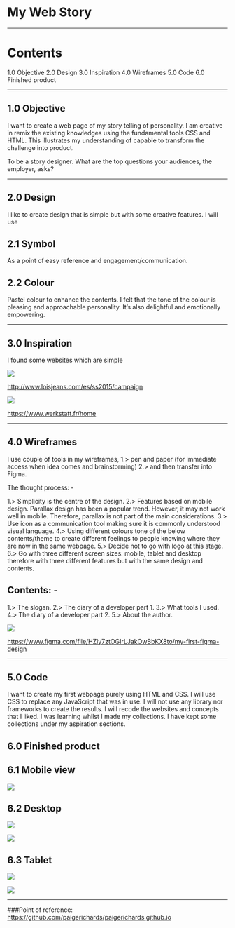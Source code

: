 # My Web Story
---------------------------------------------------------
# Contents

1.0 Objective
2.0 Design
3.0 Inspiration
4.0 Wireframes
5.0 Code
6.0 Finished product

---------------------------------------------------------

## 1.0 Objective
I want to create a web page of my story telling of personality. I am creative in remix the existing knowledges using the fundamental tools CSS and HTML. This illustrates my understanding of capable to transform the challenge into product.


To be a story designer. What are the top questions your audiences, the employer, asks? 

---------------------------------------------------------

## 2.0 Design
I like to create design that is simple but with some creative features. I will use 

## 2.1 Symbol 
As a point of easy reference and engagement/communication.

## 2.2 Colour
Pastel colour to enhance the contents.
I felt that the tone of the colour is pleasing and approachable personality. It’s also delightful and emotionally empowering.

---------------------------------------------------------

## 3.0 Inspiration

I found some websites which are simple

![](img/photo-1.png)

http://www.loisjeans.com/es/ss2015/campaign

![](img/photo-2.png)


https://www.werkstatt.fr/home

---------------------------------------------------------

## 4.0 Wireframes
I use couple of tools in my wireframes, 
1.>	pen and paper (for immediate access when idea comes and brainstorming)
2.>	and then transfer into Figma.

The thought process: -

1.>	Simplicity is the centre of the design.
2.>	Features based on mobile design. Parallax design has been a popular trend. However, it may not work well in mobile. Therefore, parallax is not part of the main considerations.
3.>	Use icon as a communication tool making sure it is commonly understood visual language.
4.>	Using different colours tone of the below contents/theme to create different feelings to people knowing where they are now in the same webpage.
5.>	Decide not to go with logo at this stage.
6.>	Go with three different screen sizes: mobile, tablet and desktop therefore with three different features but with the same design and contents.

## Contents: -

1.>	The slogan.
2.>	The diary of a developer part 1.
3.>	What tools I used.
4.>	The diary of a developer part 2.
5.>	About the author.


![](img/photo-3.png)

https://www.figma.com/file/HZly7ztOGIrLJakOwBbKX8to/my-first-figma-design

---------------------------------------------------------

## 5.0 Code

I want to create my first webpage purely using HTML and CSS. I will use CSS to replace any JavaScript that was in use. I will not use any library nor frameworks to create the results. I will recode the websites and concepts that I liked. I was learning whilst I made my collections. I have kept some collections under my aspiration sections.

## 6.0 Finished product

## 6.1 Mobile view

![](img/photo-4.png)


## 6.2 Desktop

![](img/photo-5.png)

![](img/photo-6.png)


## 6.3 Tablet
![](img/photo-7.png)

![](img/photo-8.png)

---------------------------------------------------------

###Point of reference: https://github.com/paigerichards/paigerichards.github.io

